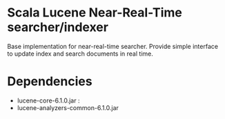 Scala Lucene Near-Real-Time searcher/indexer
======================

Base implementation for near-real-time searcher.
Provide simple interface to update index and search documents in real time.

Dependencies
============

  * lucene-core-6.1.0.jar : 
  * lucene-analyzers-common-6.1.0.jar

